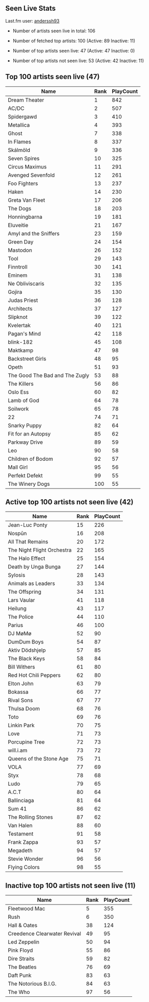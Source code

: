 ## Seen Live Stats

Last.fm user: [anderssh93](https://www.last.fm/user/anderssh93)

- Number of artists seen live in total: 106

- Number of fetched top artists: 100 (Active: 89 Inactive: 11)

- Number of top artists seen live: 47 (Active: 47 Inactive: 0)

- Number of top artists not seen live: 53 (Active: 42 Inactive: 11)

## Top 100 artists seen live (47)

Name                           | Rank | PlayCount
------------------------------ | ---- | ---------
Dream Theater                  | 1    | 842      
AC/DC                          | 2    | 507      
Spidergawd                     | 3    | 410      
Metallica                      | 4    | 393      
Ghost                          | 7    | 338      
In Flames                      | 8    | 337      
Skálmöld                       | 9    | 336      
Seven Spires                   | 10   | 325      
Circus Maximus                 | 11   | 291      
Avenged Sevenfold              | 12   | 261      
Foo Fighters                   | 13   | 237      
Haken                          | 14   | 230      
Greta Van Fleet                | 17   | 206      
The Dogs                       | 18   | 203      
Honningbarna                   | 19   | 181      
Eluveitie                      | 21   | 167      
Amyl and the Sniffers          | 23   | 159      
Green Day                      | 24   | 154      
Mastodon                       | 26   | 152      
Tool                           | 29   | 143      
Finntroll                      | 30   | 141      
Eminem                         | 31   | 138      
Ne Obliviscaris                | 32   | 135      
Gojira                         | 35   | 130      
Judas Priest                   | 36   | 128      
Architects                     | 37   | 127      
Slipknot                       | 39   | 122      
Kvelertak                      | 40   | 121      
Pagan's Mind                   | 42   | 118      
blink-182                      | 45   | 108      
Maktkamp                       | 47   | 98       
Backstreet Girls               | 48   | 95       
Opeth                          | 51   | 93       
The Good The Bad and The Zugly | 53   | 88       
The Killers                    | 56   | 86       
Oslo Ess                       | 60   | 82       
Lamb of God                    | 64   | 78       
Soilwork                       | 65   | 78       
22                             | 74   | 71       
Snarky Puppy                   | 82   | 64       
Fit for an Autopsy             | 85   | 62       
Parkway Drive                  | 89   | 59       
Leo                            | 90   | 58       
Children of Bodom              | 92   | 57       
Mall Girl                      | 95   | 56       
Perfekt Defekt                 | 99   | 55       
The Winery Dogs                | 100  | 55       

## Active top 100 artists not seen live (42)

Name                       | Rank | PlayCount
-------------------------- | ---- | ---------
Jean-Luc Ponty             | 15   | 226      
Nospūn                     | 16   | 208      
All That Remains           | 20   | 172      
The Night Flight Orchestra | 22   | 165      
The Halo Effect            | 25   | 154      
Death by Unga Bunga        | 27   | 144      
Sylosis                    | 28   | 143      
Animals as Leaders         | 33   | 134      
The Offspring              | 34   | 131      
Lars Vaular                | 41   | 118      
Heilung                    | 43   | 117      
The Police                 | 44   | 110      
Parius                     | 46   | 100      
DJ MøMø                    | 52   | 90       
DumDum Boys                | 54   | 87       
Aktiv Dödshjelp            | 57   | 85       
The Black Keys             | 58   | 84       
Bill Withers               | 61   | 80       
Red Hot Chili Peppers      | 62   | 80       
Elton John                 | 63   | 79       
Bokassa                    | 66   | 77       
Rival Sons                 | 67   | 77       
Thulsa Doom                | 68   | 76       
Toto                       | 69   | 76       
Linkin Park                | 70   | 75       
Love                       | 71   | 73       
Porcupine Tree             | 72   | 73       
will.i.am                  | 73   | 72       
Queens of the Stone Age    | 75   | 71       
VOLA                       | 77   | 69       
Styx                       | 78   | 68       
Ludo                       | 79   | 65       
A.C.T                      | 80   | 64       
Ballinciaga                | 81   | 64       
Sum 41                     | 86   | 62       
The Rolling Stones         | 87   | 62       
Van Halen                  | 88   | 60       
Testament                  | 91   | 58       
Frank Zappa                | 93   | 57       
Megadeth                   | 94   | 57       
Stevie Wonder              | 96   | 56       
Flying Colors              | 98   | 55       

## Inactive top 100 artists not seen live (11)

Name                         | Rank | PlayCount
---------------------------- | ---- | ---------
Fleetwood Mac                | 5    | 355      
Rush                         | 6    | 350      
Hall & Oates                 | 38   | 124      
Creedence Clearwater Revival | 49   | 95       
Led Zeppelin                 | 50   | 94       
Pink Floyd                   | 55   | 86       
Dire Straits                 | 59   | 82       
The Beatles                  | 76   | 69       
Daft Punk                    | 83   | 63       
The Notorious B.I.G.         | 84   | 63       
The Who                      | 97   | 56       
